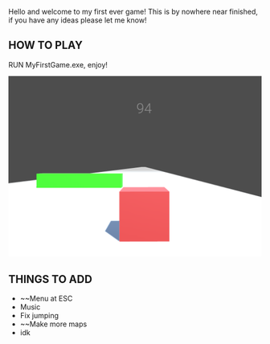 Hello and welcome to my first ever game!
This is by nowhere near finished, if you have any ideas please let me know!

**HOW TO PLAY**
-----------
RUN MyFirstGame.exe, enjoy!

![Logo](CUBESMASH_gameplay.png)


THINGS TO ADD
-----------
- ~~Menu at ESC
- Music
- Fix jumping
- ~~Make more maps
- idk
